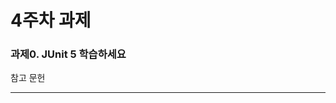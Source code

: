 # 4주차 과제



### 과제0. JUnit 5 학습하세요













참고 문헌 

------------------------------------------------------------------------------------------------------------------------------------------------------------------------------------------------------------------

